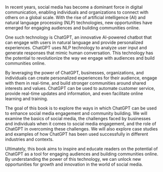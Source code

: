 
In recent years, social media has become a dominant force in digital communication, enabling individuals and organizations to connect with others on a global scale. With the rise of artificial intelligence (AI) and natural language processing (NLP) technologies, new opportunities have emerged for engaging audiences and building communities online.

One such technology is ChatGPT, an innovative AI-powered chatbot that can engage with users in natural language and provide personalized experiences. ChatGPT uses NLP technology to analyze user input and generate responses that mimic human conversation. This technology has the potential to revolutionize the way we engage with audiences and build communities online.

By leveraging the power of ChatGPT, businesses, organizations, and individuals can create personalized experiences for their audience, engage with them in real-time, and build stronger communities around shared interests and values. ChatGPT can be used to automate customer service, provide real-time updates and information, and even facilitate online learning and training.

The goal of this book is to explore the ways in which ChatGPT can be used to enhance social media engagement and community building. We will examine the basics of social media, the challenges faced by businesses and individuals when it comes to social media engagement, and the role of ChatGPT in overcoming these challenges. We will also explore case studies and examples of how ChatGPT has been used successfully in different industries and contexts.

Ultimately, this book aims to inspire and educate readers on the potential of ChatGPT as a tool for engaging audiences and building communities online. By understanding the power of this technology, we can unlock new opportunities for growth and innovation in the world of social media.
